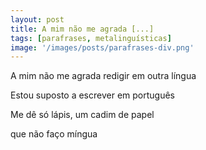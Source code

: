 ```yaml
---
layout: post
title: A mim não me agrada [...]
tags: [parafrases, metalinguísticas]
image: '/images/posts/parafrases-div.png'
---
```


A mim não me agrada redigir em outra língua

Estou suposto a escrever em português

Me dê só lápis, um cadim de papel

que não faço míngua
